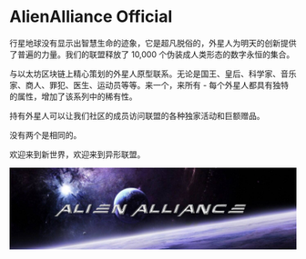 # AlienAlliance Official

行星地球没有显示出智慧生命的迹象，它是超凡脱俗的，外星人为明天的创新提供了普遍的力量。我们的联盟释放了 10,000 个伪装成人类形态的数字永恒的集合。

与以太坊区块链上精心策划的外星人原型联系。无论是国王、皇后、科学家、音乐家、商人、罪犯、医生、运动员等等。来一个，来所有 - 每个外星人都具有独特的属性，增加了该系列中的稀有性。

持有外星人可以让我们社区的成员访问联盟的各种独家活动和巨额赠品。

没有两个是相同的。

欢迎来到新世界，欢迎来到异形联盟。

![unnamed](unnamed.jpg)


